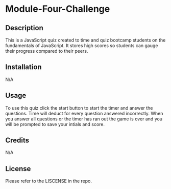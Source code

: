 # Module-Four-Challenge

## Description 

This is a JavaScript quiz created to time and quiz bootcamp students on the fundamentals of JavaScript. It stores high scores so students can gauge their progress compared to their peers.

## Installation

N/A

## Usage

To use this quiz click the start button to start the timer and answer the questions. Time will deduct for every question answered incorrectly. When you answer all questions or the timer has ran out the game is over and you will be prompted to save your intials and score.

## Credits

N/A

## License

Please refer to the LISCENSE in the repo. 
